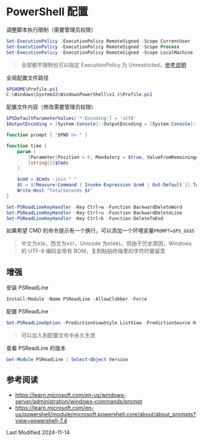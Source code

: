 # PowerShell 配置

调整脚本执行限制（需要管理员权限）

```powershell
Set-ExecutionPolicy -ExecutionPolicy RemoteSigned -Scope CurrentUser
Set-ExecutionPolicy -ExecutionPolicy RemoteSigned -Scope Process
Set-ExecutionPolicy -ExecutionPolicy RemoteSigned -Scope LocalMachine
```

> 全部都不限制也可以指定 ExecutionPolicy 为 Unrestricted，[参考说明](https://docs.microsoft.com/zh-cn/powershell/module/microsoft.powershell.core/about/about_execution_policies?view=powershell-7.2)

全局配置文件路径

```powershell
$PSHOME\Profile.ps1
C:\Windows\System32\WindowsPowerShell\v1.0\Profile.ps1
```

配置文件内容（修改需要管理员权限）

```powershell
$PSDefaultParameterValues['*:Encoding'] = 'utf8'
$OutputEncoding = [System.Console]::OutputEncoding = [System.Console]::InputEncoding = [System.Text.Encoding]::UTF8

function prompt { "$PWD`n> " }

function time {
    param (
        [Parameter(Position = 0, Mandatory = $true, ValueFromRemainingArguments =$true)]
        [string[]]$Cmds
    )

    $cmd = $Cmds -join " "
    $t = $(Measure-Command { Invoke-Expression $cmd | Out-Default }).TotalSeconds
    Write-Host "TotalSeconds $t"
}

Set-PSReadLineKeyHandler -Key Ctrl+w -Function BackwardDeleteWord
Set-PSReadLineKeyHandler -Key Ctrl+u -Function BackwardDeleteLine
Set-PSReadLineKeyHandler -Key Ctrl+k -Function DeleteToEnd
```

如果希望 CMD 的命令提示有一个换行，可以添加一个环境变量`PROMPT=$P$_$G$S`

> 中文为`936`，西文为`437`，Unicode 为`65001`，但由于历史原因，Windows 的 UTF-8 编码会带有 BOM，复制粘贴终端里的字符时要留意

## 增强

安装 PSReadLine

```powershell
Install-Module -Name PSReadLine -AllowClobber -Force
```

配置 PSReadLine

```powershell
Set-PSReadLineOption -PredictionViewStyle ListView -PredictionSource History
```

> 可以加入到配置文件中永久生效

查看 PSReadLine 的版本

```powershell
Get-Module PSReadLine | Select-Object Version
```

## 参考阅读

- https://learn.microsoft.com/en-us/windows-server/administration/windows-commands/prompt
- https://learn.microsoft.com/en-us/powershell/module/microsoft.powershell.core/about/about_prompts?view=powershell-7.4

Last Modified 2024-11-14
